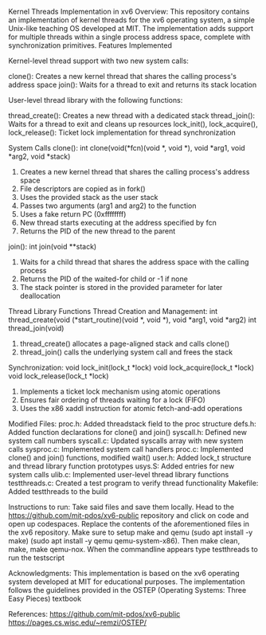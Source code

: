 Kernel Threads Implementation in xv6
Overview:
This repository contains an implementation of kernel threads for the xv6 operating system, a simple Unix-like teaching OS developed at MIT. The implementation adds support for multiple threads within a single process address space, complete with synchronization primitives.
Features Implemented

Kernel-level thread support with two new system calls:

clone(): Creates a new kernel thread that shares the calling process's address space
join(): Waits for a thread to exit and returns its stack location

User-level thread library with the following functions:

thread_create(): Creates a new thread with a dedicated stack
thread_join(): Waits for a thread to exit and cleans up resources
lock_init(), lock_acquire(), lock_release(): Ticket lock implementation for thread synchronization

System Calls
clone():
int clone(void(*fcn)(void *, void *), void *arg1, void *arg2, void *stack)
1) Creates a new kernel thread that shares the calling process's address space
2) File descriptors are copied as in fork()
3) Uses the provided stack as the user stack
4) Passes two arguments (arg1 and arg2) to the function
5) Uses a fake return PC (0xffffffff)
6) New thread starts executing at the address specified by fcn
7) Returns the PID of the new thread to the parent

join():
int join(void **stack)
1) Waits for a child thread that shares the address space with the calling process
2) Returns the PID of the waited-for child or -1 if none
3) The stack pointer is stored in the provided parameter for later deallocation

Thread Library Functions
Thread Creation and Management:
int thread_create(void (*start_routine)(void *, void *), void *arg1, void *arg2)
int thread_join(void)
1) thread_create() allocates a page-aligned stack and calls clone()
2) thread_join() calls the underlying system call and frees the stack

Synchronization:
void lock_init(lock_t *lock)
void lock_acquire(lock_t *lock)
void lock_release(lock_t *lock)
1) Implements a ticket lock mechanism using atomic operations
2) Ensures fair ordering of threads waiting for a lock (FIFO)
3) Uses the x86 xaddl instruction for atomic fetch-and-add operations

Modified Files:
proc.h: Added threadstack field to the proc structure
defs.h: Added function declarations for clone() and join()
syscall.h: Defined new system call numbers
syscall.c: Updated syscalls array with new system calls
sysproc.c: Implemented system call handlers
proc.c: Implemented clone() and join() functions, modified wait()
user.h: Added lock_t structure and thread library function prototypes
usys.S: Added entries for new system calls
ulib.c: Implemented user-level thread library functions
testthreads.c: Created a test program to verify thread functionality
Makefile: Added testthreads to the build

Instructions to run: Take said files and save them locally. Head to the https://github.com/mit-pdos/xv6-public repository and click on code and open up codespaces. 
Replace the contents of the aforementioned files in the xv6 repository. Make sure to setup make and qemu (sudo apt install -y make) (sudo apt install -y qemu qemu-system-x86). Then make clean, make, make qemu-nox. When the commandline appears type testthreads to run the testscript

Acknowledgments:
This implementation is based on the xv6 operating system developed at MIT for educational purposes. The implementation follows the guidelines provided in the OSTEP (Operating Systems: Three Easy Pieces) textbook

References: 
https://github.com/mit-pdos/xv6-public
https://pages.cs.wisc.edu/~remzi/OSTEP/
